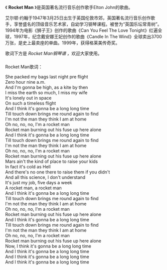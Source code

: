 

《 **Rocket Man** 》是英国著名流行音乐创作歌手Elton John的歌曲。

  

艾尔顿·约翰于1947年3月25日出生于英国伦敦市郊，英国著名流行音乐创作歌手，享誉盛名的顶级音乐艺术家，自幼学习钢琴课程。被誉为“英国乐坛常青树”。1994年为电影《狮子王》创作的歌曲《Can
You Feel The Love Tonight》红遍全球，1997年，纪念戴安娜王妃创作的歌曲《Candle In The
Wind》全球卖出3700万张，是史上最卖座的单曲。1999年，获得格莱美传奇奖。

  

歌词下方是 _Rocket Man钢琴谱_ ，欢迎大家使用。

###  
Rocket Man歌词：

She packed my bags last night pre flight  
Zero hour nine a.m.  
And I'm gonna be high, as a kite by then  
I miss the earth so much, I miss my wife  
It's lonely out in space  
On such a timeless flight  
And I think it's gonna be a long long time  
Till touch down brings me round again to find  
I'm not the man they think I am at home  
Oh no, no, no, I'm a rocket man  
Rocket man burning out his fuse up here alone  
And I think it's gonna be a long long time  
Till touch down brings me round again to find  
I'm not the man they think I am at home  
Oh no, no, no, I'm a rocket man  
Rocket man burning out his fuse up here alone  
Mars ain't the kind of place to raise your kids  
In fact it's cold as Hell  
And there's no one there to raise them if you didn't  
And all this science, I don't understand  
It's just my job, five days a week  
A rocket man, a rocket man  
And I think it's gonna be a long long time  
Till touch down brings me round again to find  
I'm not the man they think I am at home  
Oh no, no, no, I'm a rocket man  
Rocket man burning out his fuse up here alone  
And I think it's gonna be a long long time  
Till touch down brings me round again to find  
I'm not the man they think I am at home  
Oh no, no, no, I'm a rocket man  
Rocket man burning out his fuse up here alone  
Now, I think it's gonna be a long long time  
And I think it's gonna be a long long time  
And I think it's gonna be a long long time  
And I think it's gonna be a long long time

  
  

